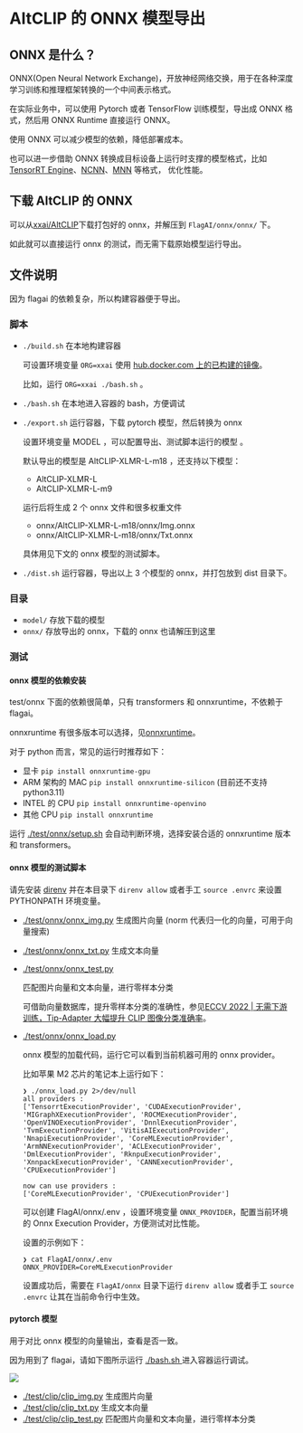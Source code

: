 # AltCLIP 的 ONNX 模型导出

## ONNX 是什么？

ONNX(Open Neural Network Exchange)，开放神经网络交换，用于在各种深度学习训练和推理框架转换的一个中间表示格式。

在实际业务中，可以使用 Pytorch 或者 TensorFlow 训练模型，导出成 ONNX 格式，然后用 ONNX Runtime 直接运行 ONNX。

使用 ONNX 可以减少模型的依赖，降低部署成本。

也可以进一步借助 ONNX 转换成目标设备上运行时支撑的模型格式，比如 [TensorRT Engine](https://developer.nvidia.com/tensorrt)、[NCNN](https://github.com/Tencent/ncnn)、[MNN](https://github.com/alibaba/MNN) 等格式， 优化性能。

## 下载 AltCLIP 的 ONNX

可以从[xxai/AltCLIP](https://huggingface.co/xxai/AltCLIP/tree/main)下载打包好的 onnx，并解压到 `FlagAI/onnx/onnx/` 下。

如此就可以直接运行 onnx 的测试，而无需下载原始模型运行导出。

## 文件说明

因为 flagai 的依赖复杂，所以构建容器便于导出。

### 脚本

* `./build.sh` 在本地构建容器

    可设置环境变量 `ORG=xxai` 使用 [hub.docker.com 上的已构建的镜像](https://hub.docker.com/repository/docker/xxai/altclip-onnx)。

    比如，运行 `ORG=xxai ./bash.sh` 。

* `./bash.sh` 在本地进入容器的 bash，方便调试

* `./export.sh` 运行容器，下载 pytorch 模型，然后转换为 onnx

    设置环境变量 MODEL ，可以配置导出、测试脚本运行的模型 。

    默认导出的模型是 AltCLIP-XLMR-L-m18 ，还支持以下模型：

    * AltCLIP-XLMR-L
    * AltCLIP-XLMR-L-m9

    运行后将生成 2 个 onnx 文件和很多权重文件

    * onnx/AltCLIP-XLMR-L-m18/onnx/Img.onnx
    * onnx/AltCLIP-XLMR-L-m18/onnx/Txt.onnx

    具体用见下文的 onnx 模型的测试脚本。

* `./dist.sh` 运行容器，导出以上 3 个模型的 onnx，并打包放到 dist 目录下。

### 目录

* `model/` 存放下载的模型
* `onnx/` 存放导出的 onnx，下载的 onnx 也请解压到这里

### 测试

#### onnx 模型的依赖安装

test/onnx 下面的依赖很简单，只有 transformers 和 onnxruntime，不依赖于 flagai。

onnxruntime 有很多版本可以选择，见[onnxruntime](https://onnxruntime.ai/)。

对于 python 而言，常见的运行时推荐如下：

* 显卡 `pip install onnxruntime-gpu`
* ARM 架构的 MAC `pip install onnxruntime-silicon` (目前还不支持 python3.11)
* INTEL 的 CPU `pip install onnxruntime-openvino`
* 其他 CPU `pip install onnxruntime`

运行 [./test/onnx/setup.sh](./test/onnx/setup.sh) 会自动判断环境，选择安装合适的 onnxruntime 版本和 transformers。

#### onnx 模型的测试脚本

请先安装 [direnv](https://github.com/direnv/direnv/blob/master/README.md) 并在本目录下 `direnv allow` 或者手工 `source .envrc` 来设置 PYTHONPATH 环境变量。

* [./test/onnx/onnx_img.py](./test/onnx/onnx_img.py)  生成图片向量 (norm 代表归一化的向量，可用于向量搜索)
* [./test/onnx/onnx_txt.py](./test/onnx/onnx_txt.py)  生成文本向量
* [./test/onnx/onnx_test.py](./test/onnx/onnx_test.py)

  匹配图片向量和文本向量，进行零样本分类

  可借助向量数据库，提升零样本分类的准确性，参见[ECCV 2022 | 无需下游训练，Tip-Adapter 大幅提升 CLIP 图像分类准确率](https://cloud.tencent.com/developer/article/2126102)。
* [./test/onnx/onnx_load.py](./test/onnx/onnx_load.py)

  onnx 模型的加载代码，运行它可以看到当前机器可用的 onnx provider。

  比如苹果 M2 芯片的笔记本上运行如下：

  ```
  ❯ ./onnx_load.py 2>/dev/null
  all providers :
  ['TensorrtExecutionProvider', 'CUDAExecutionProvider', 'MIGraphXExecutionProvider', 'ROCMExecutionProvider', 'OpenVINOExecutionProvider', 'DnnlExecutionProvider', 'TvmExecutionProvider', 'VitisAIExecutionProvider', 'NnapiExecutionProvider', 'CoreMLExecutionProvider', 'ArmNNExecutionProvider', 'ACLExecutionProvider', 'DmlExecutionProvider', 'RknpuExecutionProvider', 'XnnpackExecutionProvider', 'CANNExecutionProvider', 'CPUExecutionProvider']

  now can use providers :
  ['CoreMLExecutionProvider', 'CPUExecutionProvider']
  ```

  可以创建 FlagAI/onnx/.env ，设置环境变量 `ONNX_PROVIDER`，配置当前环境的 Onnx Execution Provider，方便测试对比性能。

  设置的示例如下：

  ```
  ❯ cat FlagAI/onnx/.env
  ONNX_PROVIDER=CoreMLExecutionProvider
  ```

  设置成功后，需要在 `FlagAI/onnx` 目录下运行 `direnv allow` 或者手工 `source .envrc` 让其在当前命令行中生效。

#### pytorch 模型

用于对比 onnx 模型的向量输出，查看是否一致。

因为用到了 flagai，请如下图所示运行 [./bash.sh ](./bash.sh) 进入容器运行调试。

![](https://pub-b8db533c86124200a9d799bf3ba88099.r2.dev/2023/06/ei64CNo.webp)

* [./test/clip/clip_img.py](./test/clip/clip_img.py)  生成图片向量
* [./test/clip/clip_txt.py](./test/clip/clip_txt.py)  生成文本向量
* [./test/clip/clip_test.py](./test/clip/clip_test.py) 匹配图片向量和文本向量，进行零样本分类
